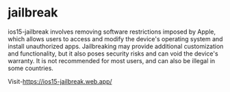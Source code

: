 # jailbreak
ios15-jailbreak involves removing software restrictions imposed by Apple, which allows users to access and modify the device's operating system and install unauthorized apps. Jailbreaking may provide additional customization and functionality, but it also poses security risks and can void the device's warranty. It is not recommended for most users, and can also be illegal in some countries.

Visit-https://ios15-jailbreak.web.app/

